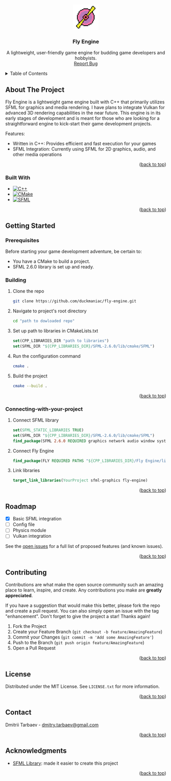 <a name="readme-top"></a>

<!-- PROJECT LOGO -->
<br />
<div align="center">
  <a href="https://github.com/duckmaniac/fly-engine">
    <img src="assets/icon.png" alt="Logo" width="80" height="80">
  </a>

  <h3 align="center">Fly Engine</h3>

  <p align="center">
    A lightweight, user-friendly game engine for budding game developers and hobbyists.
    <br />
    <a href="https://github.com/duckmaniac/fly-engine/issues">Report Bug</a>
  </p>
</div>

<!-- TABLE OF CONTENTS -->
<details>
  <summary>Table of Contents</summary>
  <ol>
    <li>
      <a href="#about-the-project">About The Project</a>
      <ul>
        <li><a href="#built-with">Built With</a></li>
      </ul>
    </li>
    <li>
      <a href="#getting-started">Getting Started</a>
      <ul>
        <li><a href="#prerequisites">Prerequisites</a></li>
        <li><a href="#building">Building</a></li>
        <li><a href="#connecting-with-your-project">Connecting with your project</a></li>
      </ul>
    </li>
    <li><a href="#roadmap">Roadmap</a></li>
    <li><a href="#contributing">Contributing</a></li>
    <li><a href="#license">License</a></li>
    <li><a href="#contact">Contact</a></li>
    <li><a href="#acknowledgments">Acknowledgments</a></li>
  </ol>
</details>

<!-- ABOUT THE PROJECT -->
## About The Project

Fly Engine is a lightweight game engine built with C++ that primarily utilizes SFML for graphics and media rendering. I have plans to integrate Vulkan for advanced 3D rendering capabilities in the near future. This engine is in its early stages of development and is meant for those who are looking for a straightforward engine to kick-start their game development projects.

Features:
* Written in C++: Provides efficient and fast execution for your games
* SFML Integration: Currently using SFML for 2D graphics, audio, and other media operations

<p align="right">(<a href="#readme-top">back to top</a>)</p>



### Built With

* [![C++][cpp]][cpp-url]
* [![CMake][cmake]][cmake-url]
* [![SFML][sfml]][sfml-url]

<p align="right">(<a href="#readme-top">back to top</a>)</p>



<!-- GETTING STARTED -->
## Getting Started

### Prerequisites

Before starting your game development adventure, be certain to:

* You have a CMake to build a project.
* SFML 2.6.0 library is set up and ready.

### Building

1. Clone the repo
   ```sh
   git clone https://github.com/duckmaniac/fly-engine.git
   ```
2. Navigate to project's root directory
   ```sh
   cd "path to dowloaded repo"
   ```
3. Set up path to libraries in CMakeLists.txt
   ```cmake
   set(CPP_LIBRARIES_DIR "path to libraries")
   set(SFML_DIR "${CPP_LIBRARIES_DIR}/SFML-2.6.0/lib/cmake/SFML")
   ```
4. Run the configuration command
   ```sh
   cmake .
   ```
5. Build the project
   ```sh
   cmake --build .
   ```

<p align="right">(<a href="#readme-top">back to top</a>)</p>



### Connecting-with-your-project

1. Connect SFML library
   ```cmake
   set(SFML_STATIC_LIBRARIES TRUE)
   set(SFML_DIR "${CPP_LIBRARIES_DIR}/SFML-2.6.0/lib/cmake/SFML")
   find_package(SFML 2.6.0 REQUIRED graphics network audio window system)
   ```
2. Connect Fly Engine
   ```cmake
   find_package(FLY REQUIRED PATHS "${CPP_LIBRARIES_DIR}/Fly Engine/lib/cmake")
   ```
3. Link libraries
   ```cmake
   target_link_libraries(YourProject sfml-graphics fly-engine)
   ```

<p align="right">(<a href="#readme-top">back to top</a>)</p>



<!-- ROADMAP -->
## Roadmap

- [x] Basic SFML integration
- [ ] Config file
- [ ] Physics module
- [ ] Vulkan integration

See the [open issues](https://github.com/duckmaniac/fly-engine/issues) for a full list of proposed features (and known issues).

<p align="right">(<a href="#readme-top">back to top</a>)</p>



<!-- CONTRIBUTING -->
## Contributing

Contributions are what make the open source community such an amazing place to learn, inspire, and create. Any contributions you make are **greatly appreciated**.

If you have a suggestion that would make this better, please fork the repo and create a pull request. You can also simply open an issue with the tag "enhancement".
Don't forget to give the project a star! Thanks again!

1. Fork the Project
2. Create your Feature Branch (`git checkout -b feature/AmazingFeature`)
3. Commit your Changes (`git commit -m 'Add some AmazingFeature'`)
4. Push to the Branch (`git push origin feature/AmazingFeature`)
5. Open a Pull Request

<p align="right">(<a href="#readme-top">back to top</a>)</p>



<!-- LICENSE -->
## License
Distributed under the MIT License. See `LICENSE.txt` for more information.

<p align="right">(<a href="#readme-top">back to top</a>)</p>



<!-- CONTACT -->
## Contact

Dmitrii Tarbaev - dmitry.tarbaev@gmail.com

<p align="right">(<a href="#readme-top">back to top</a>)</p>



<!-- ACKNOWLEDGMENTS -->
## Acknowledgments

* [SFML Library](https://www.sfml-dev.org/): made it easier to create this project
  
<p align="right">(<a href="#readme-top">back to top</a>)</p>



<!-- MARKDOWN LINKS & IMAGES -->
[cpp]: https://img.shields.io/badge/c++-%2300599C.svg?style=for-the-badge&logo=c%2B%2B&logoColor=white
[cmake]: https://img.shields.io/static/v1?style=for-the-badge&message=CMake&color=064F8C&logo=CMake&logoColor=FFFFFF&label=
[sfml]: https://img.shields.io/static/v1?style=for-the-badge&message=SFML&color=222222&logo=SFML&logoColor=8CC445&label=
[cpp-url]: https://cplusplus.com/
[cmake-url]: https://cmake.org/
[sfml-url]: https://www.sfml-dev.org/
